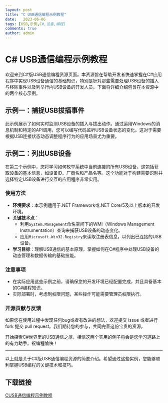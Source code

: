 ```yaml
---
layout: post
title: "C USB通信编程示例教程"
date:   2023-06-06
tags: [USB,示例,C#,设备,编程]
comments: true
author: admin
---
```

# C# USB通信编程示例教程

欢迎来到C#版USB通信编程资源页面。本资源旨在帮助开发者快速掌握在C#应用程序中实现USB设备通信的基础知识，特别是针对那些需要处理USB设备的插入与移除事件以及列举行内USB设备的开发人员。下面将详细介绍包含在本资源中的两个核心示例。

## 示例一：捕捉USB拔插事件

此示例展示了如何实时监测USB设备的插入与拔出动作。通过运用Windows的消息机制和特定的API调用，您可以编写代码监听USB设备状态的变化。这对于需要根据USB连接状态动态调整程序行为的应用场景尤为重要。

## 示例二：列出USB设备

在第二个示例中，您将学习如何枚举系统中当前连接的所有USB设备。这包括获取设备的基本信息，如设备ID、厂商名和产品名等。这个功能对于构建需要识别并选择特定USB设备进行交互的应用程序非常实用。

### 使用方法

- **环境要求**：本示例适用于.NET Framework或.NET Core/5及以上版本的开发环境。
- **关键技术点**：
    - 利用`System.Management`命名空间下的WMI（Windows Management Instrumentation）查询来捕获USB设备的动态变化。
    - 应用`Microsoft.Win32.Registry`来读取注册表信息，以列出已连接的USB设备。
- **学习目标**：理解USB通信的基本原理，掌握如何在C#程序中处理USB设备的动态管理和数据传输的基础技能。

### 注意事项

- 在实际应用这些示例之前，请确保您的开发环境已经配置完成，并且具备基本的C#编程知识。
- 实际部署时，考虑到权限问题，某些操作可能需要管理员权限执行。

### 开源贡献与反馈

如果您在使用过程中发现任何bug或者有改进的想法，欢迎提交 issue 或者进行 fork 提交 pull request。我们期待您的参与，共同完善这份宝贵的资源。

开始探索C#世界里的USB通信之旅，相信这两个实用的例子将会是您学习道路上的有力助手。祝编程愉快！

---

以上就是关于C#版USB通信编程资源的简要介绍。希望通过这些实例，您能够顺利掌握USB编程的关键技术和技巧。

## 下载链接

[CUSB通信编程示例教程](https://pan.quark.cn/s/42c638585a77)